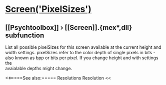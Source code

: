 # [Screen('PixelSizes')](Screen-PixelSizes) 
## [[Psychtoolbox]] &#8250; [[Screen]].{mex*,dll} subfunction


List all possible pixelSizes for this screen available at the current height and  
width settings. pixelSizes refer to the color depth of single pixels in bits -  
also known as bpp or bits per pixel. If you change height and with settings the  
avaialable depths might change.  


<<=====See also:=====
Resolutions Resolution
<<